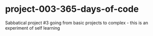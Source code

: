 # project-003-365-days-of-code
Sabbatical project #3 going from basic projects to complex - this is an experiment of self learning

